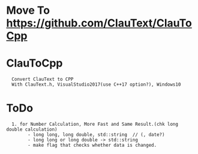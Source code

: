 # Move To https://github.com/ClauText/ClauToCpp

# ClauToCpp
      Convert ClauText to CPP
      With ClauText.h, VisualStudio2017(use C++17 option?), Windows10

# ToDo
      1. for Number Calculation, More Fast and Same Result.(chk long double calculation)
            - long long, long double, std::string  // (, date?)
            - long long or long double -> std::string
            - make flag that checks whether data is changed.
      
